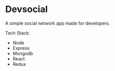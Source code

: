 # Devsocial

A simple social network app made for developers.

Tech Stack:

* Node
* Express
* Mongodb
* React
* Redux
